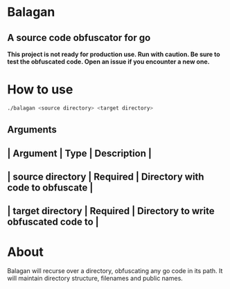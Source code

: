 # Balagan
## A source code obfuscator for go

**This project is not ready for production use. Run with caution. Be sure to test the obfuscated code. Open an issue if you encounter a new one.**

# How to use
```sh
./balagan <source directory> <target directory>
```
**Arguments**
---
| Argument | Type | Description |
---
| source directory | Required | Directory with code to obfuscate |
---
| target directory | Required | Directory to write obfuscated code to |
---

# About
Balagan will recurse over a directory, obfuscating any go code in its path. It will maintain directory structure, filenames and public names.
